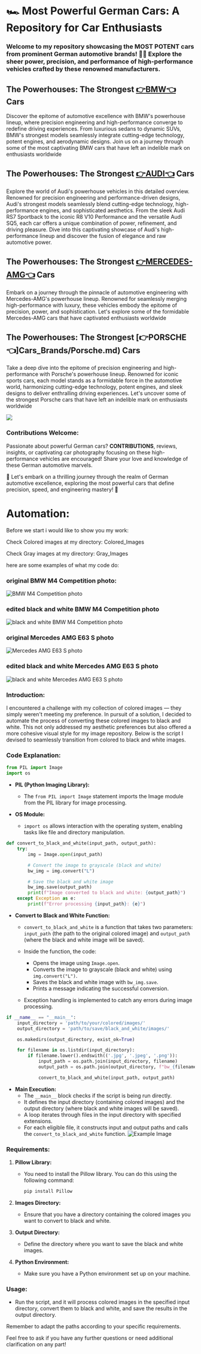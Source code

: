 # 🏎️ Most Powerful German Cars: A Repository for Car Enthusiasts 

### Welcome to my repository showcasing the **MOST POTENT** cars from prominent German automotive brands! 🚗💨 Explore the sheer power, precision, and performance of high-performance vehicles crafted by these renowned manufacturers.

## The Powerhouses: The Strongest [👉BMW👈](https://github.com/23W-GBAC/MOE350/blob/main/Cars_Brands/BMW.md) Cars

Discover the epitome of automotive excellence with BMW's powerhouse lineup, where precision engineering and high-performance converge to redefine driving experiences. From luxurious sedans to dynamic SUVs, BMW's strongest models seamlessly integrate cutting-edge technology, potent engines, and aerodynamic designs. Join us on a journey through some of the most captivating BMW cars that have left an indelible mark on enthusiasts worldwide

## The Powerhouses: The Strongest [👉AUDI👈](Cars_Brands/Audi.md) Cars

Explore the world of Audi's powerhouse vehicles in this detailed overview. Renowned for precision engineering and performance-driven designs, Audi's strongest models seamlessly blend cutting-edge technology, high-performance engines, and sophisticated aesthetics. From the sleek Audi RS7 Sportback to the iconic R8 V10 Performance and the versatile Audi SQ5, each car offers a unique combination of power, refinement, and driving pleasure. Dive into this captivating showcase of Audi's high-performance lineup and discover the fusion of elegance and raw automotive power.



## The Powerhouses: The Strongest [👉MERCEDES-AMG👈](Cars_Brands/Mercedes.md) Cars

Embark on a journey through the pinnacle of automotive engineering with Mercedes-AMG's powerhouse lineup. Renowned for seamlessly merging high-performance with luxury, these vehicles embody the epitome of precision, power, and sophistication. Let's explore some of the formidable Mercedes-AMG cars that have captivated enthusiasts worldwide

## The Powerhouses: The Strongest [👉PORSCHE👈]Cars_Brands/Porsche.md) Cars

Take a deep dive into the epitome of precision engineering and high-performance with Porsche's powerhouse lineup. Renowned for iconic sports cars, each model stands as a formidable force in the automotive world, harmonizing cutting-edge technology, potent engines, and sleek designs to deliver enthralling driving experiences. Let's uncover some of the strongest Porsche cars that have left an indelible mark on enthusiasts worldwide


![](Colored_Images/PHOTO/German_Cars.jpg)


### Contributions Welcome:
Passionate about powerful German cars? **CONTRIBUTIONS**, reviews, insights, or captivating car photography focusing on these high-performance vehicles are encouraged! Share your love and knowledge of these German automotive marvels.

🚀 Let's embark on a thrilling journey through the realm of German automotive excellence, exploring the most powerful cars that define precision, speed, and engineering mastery! 🌟

# Automation:
Before we start i would like to show you my work:

Check Colored images at my directory: Colored_Images

Check Gray images at my directory: Gray_Images

here are some examples of what my code do:

### original BMW M4 Competition photo:
![BMW M4 Competition photo](/Colored_Images/BMW_M4_Comp.jpg)

### edited black and white BMW M4 Competition photo
![black and white BMW M4 Competition photo](Gray_Images/bw_BMW_M4_Comp.jpg)

### original Mercedes AMG E63 S photo
![Mercedes AMG E63 S photo](Colored_Images/Mercedes_AMG_E63_S_Sedan.jpg)

### edited black and white Mercedes AMG E63 S photo
![black and white Mercedes AMG E63 S photo](Gray_Images/bw_Mercedes_AMG_E63_S_Sedan.jpg)


### Introduction:

I encountered a challenge with my collection of colored images — they simply weren't meeting my preference. In pursuit of a solution, I decided to automate the process of converting these colored images to black and white. This not only addressed my aesthetic preferences but also offered a more cohesive visual style for my image repository. Below is the script I devised to seamlessly transition from colored to black and white images.

### Code Explanation:

```python
from PIL import Image
import os
```

- **PIL (Python Imaging Library):**
  - The `from PIL import Image` statement imports the Image module from the PIL library for image processing.

- **OS Module:**
  - `import os` allows interaction with the operating system, enabling tasks like file and directory manipulation.

```python
def convert_to_black_and_white(input_path, output_path):
    try:
        img = Image.open(input_path)

        # Convert the image to grayscale (black and white)
        bw_img = img.convert("L")

        # Save the black and white image
        bw_img.save(output_path)
        print(f"Image converted to black and white: {output_path}")
    except Exception as e:
        print(f"Error processing {input_path}: {e}")
```

- **Convert to Black and White Function:**
  - `convert_to_black_and_white` is a function that takes two parameters: `input_path` (the path to the original colored image) and `output_path` (where the black and white image will be saved).

  - Inside the function, the code:
    - Opens the image using `Image.open`.
    - Converts the image to grayscale (black and white) using `img.convert("L")`.
    - Saves the black and white image with `bw_img.save`.
    - Prints a message indicating the successful conversion.

  - Exception handling is implemented to catch any errors during image processing.

```python
if __name__ == "__main__":
    input_directory = 'path/to/your/colored/images/'
    output_directory = 'path/to/save/black_and_white/images/'

    os.makedirs(output_directory, exist_ok=True)

    for filename in os.listdir(input_directory):
        if filename.lower().endswith(('.jpg', '.jpeg', '.png')):
            input_path = os.path.join(input_directory, filename)
            output_path = os.path.join(output_directory, f"bw_{filename}")

            convert_to_black_and_white(input_path, output_path)
```

- **Main Execution:**
  - The `__main__` block checks if the script is being run directly.
  - It defines the input directory (containing colored images) and the output directory (where black and white images will be saved).
  - A loop iterates through files in the input directory with specified extensions.
  - For each eligible file, it constructs input and output paths and calls the `convert_to_black_and_white` function.
  ![Example Image](codes(scripts)/Screenshot.png)
  
### Requirements:

1. **Pillow Library:**
   - You need to install the Pillow library. You can do this using the following command:
     ```bash
     pip install Pillow
     ```

2. **Images Directory:**
   - Ensure that you have a directory containing the colored images you want to convert to black and white.

3. **Output Directory:**
   - Define the directory where you want to save the black and white images.

4. **Python Environment:**
   - Make sure you have a Python environment set up on your machine.

### Usage:

- Run the script, and it will process colored images in the specified input directory, convert them to black and white, and save the results in the output directory.

Remember to adapt the paths according to your specific requirements.

Feel free to ask if you have any further questions or need additional clarification on any part!    


